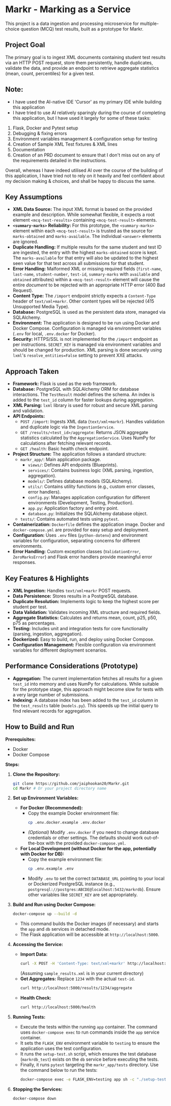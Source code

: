 # Markr - Marking as a Service

This project is a data ingestion and processing microservice for multiple-choice question (MCQ) test results, built as a prototype for Markr.

## Project Goal

The primary goal is to ingest XML documents containing student test results via an HTTP POST request, store them persistently, handle duplicates, validate the data, and provide an endpoint to retrieve aggregate statistics (mean, count, percentiles) for a given test.

## Note:
* I have used the AI-native IDE 'Cursor' as my primary IDE while building this application
* I have tried to use AI relatively sparingly during the course of completing this application, but I have used it largely for some of these tasks:
1) Flask, Docker and Pytest setup
2) Debugging & fixing errors
3) Environment variables management & configuration setup for testing
4) Creation of Sample XML Test fixtures & XML lines
5) Documentation
6) Creation of an PRD document to ensure that I don't miss out on any of the requirements detailed in the instructions.

Overall, whereas I have indeed utilised AI over the course of the building of this application, I have tried not to rely on it heavily and feel confident about my decision making & choices, and shall be happy to discuss the same.

## Key Assumptions

*   **XML Data Source:** The input XML format is based on the provided example and description. While somewhat flexible, it expects a root element `<mcq-test-results>` containing `<mcq-test-result>` elements.
*   **`<summary-marks>` Reliability:** For this prototype, the `<summary-marks>` element within each `<mcq-test-result>` is trusted as the source for `marks-obtained` and `marks-available`. The individual `<answer>` elements are ignored.
*   **Duplicate Handling:** If multiple results for the same student and test ID are ingested, the entry with the highest `marks-obtained` score is kept. The `marks-available` for that entry will also be updated to the highest seen value for that test across all submissions for that student.
*   **Error Handling:** Malformed XML or missing required fields (`first-name`, `last-name`, `student-number`, `test-id`, `summary-marks` with `available` and `obtained` attributes) within a `<mcq-test-result>` element will cause the entire *document* to be rejected with an appropriate HTTP error (400 Bad Request).
*   **Content Type:** The `/import` endpoint strictly expects a `Content-Type` header of `text/xml+markr`. Other content types will be rejected (415 Unsupported Media Type).
*   **Database:** PostgreSQL is used as the persistent data store, managed via SQLAlchemy.
*   **Environment:** The application is designed to be run using Docker and Docker Compose. Configuration is managed via environment variables (`.env` for local, `.env.docker` for Docker).
*   **Security:** HTTPS/SSL is not implemented for the `/import` endpoint as per instructions. `SECRET_KEY` is managed via environment variables and should be changed for production. XML parsing is done securely using `lxml`'s `resolve_entities=False` setting to prevent XXE attacks.

## Approach Taken

*   **Framework:** Flask is used as the web framework.
*   **Database:** PostgreSQL with SQLAlchemy ORM for database interactions. The `TestResult` model defines the schema. An index is added to the `test_id` column for faster lookups during aggregation.
*   **XML Parsing:** `lxml` library is used for robust and secure XML parsing and validation.
*   **API Endpoints:**
    *   `POST /import`: Ingests XML data (`text/xml+markr`). Handles validation and duplicate logic via the `IngestionService`.
    *   `GET /results/<test_id>/aggregate`: Returns JSON aggregate statistics calculated by the `AggregationService`. Uses NumPy for calculations after fetching relevant records.
    *   `GET /health`: Basic health check endpoint.
*   **Project Structure:** The application follows a standard structure:
    *   `markr_app/`: Main application package.
        *   `views/`: Defines API endpoints (Blueprints).
        *   `services/`: Contains business logic (XML parsing, ingestion, aggregation).
        *   `models/`: Defines database models (SQLAlchemy).
        *   `utils/`: Contains utility functions (e.g., custom error classes, error handlers).
        *   `config.py`: Manages application configuration for different environments (Development, Testing, Production).
        *   `app.py`: Application factory and entry point.
        *   `database.py`: Initializes the SQLAlchemy database object.
    *   `tests/`: Contains automated tests using `pytest`.
*   **Containerization:** `Dockerfile` defines the application image. Docker and `docker-compose.yml` are provided for easy setup and deployment.
*   **Configuration:** Uses `.env` files (`python-dotenv`) and environment variables for configuration, separating concerns for different environments.
*   **Error Handling:** Custom exception classes (`ValidationError`, `ZeroMarksError`) and Flask error handlers provide meaningful error responses.

## Key Features & Highlights

*   **XML Ingestion:** Handles `text/xml+markr` POST requests.
*   **Data Persistence:** Stores results in a PostgreSQL database.
*   **Duplicate Resolution:** Implements logic to keep the highest score per student per test.
*   **Data Validation:** Validates incoming XML structure and required fields.
*   **Aggregate Statistics:** Calculates and returns mean, count, p25, p50, p75 as percentages.
*   **Testing:** Includes unit and integration tests for core functionality (parsing, ingestion, aggregation).
*   **Dockerized:** Easy to build, run, and deploy using Docker Compose.
*   **Configuration Management:** Flexible configuration via environment variables for different deployment scenarios.

## Performance Considerations (Prototype)

*   **Aggregation:** The current implementation fetches all results for a given `test_id` into memory and uses NumPy for calculations. While suitable for the prototype stage, this approach might become slow for tests with a very large number of submissions.
*   **Indexing:** A database index has been added to the `test_id` column in the `test_results` table (`models.py`). This speeds up the initial query to find relevant records for aggregation.

## How to Build and Run

**Prerequisites:**

*   Docker
*   Docker Compose

**Steps:**

1.  **Clone the Repository:**
    ```bash
    git clone https://github.com/jaiphookan20/Markr.git
    cd Markr # Or your project directory name
    ```

2.  **Set up Environment Variables:**
    *   **For Docker (Recommended):**
        *   Copy the example Docker environment file:
            ```bash
            cp .env.docker.example .env.docker
            ```
        *   *(Optional)* Modify `.env.docker` if you need to change database credentials or other settings. The defaults should work out-of-the-box with the provided `docker-compose.yml`.
    *   **For Local Development (without Docker for the app, potentially with Docker for DB):**
        *   Copy the example environment file:
            ```bash
            cp .env.example .env
            ```
        *   Modify `.env` to set the correct `DATABASE_URL` pointing to your local or Dockerized PostgreSQL instance (e.g., `postgresql://postgres:ABCDE@localhost:5432/markrdb`). Ensure other variables like `SECRET_KEY` are set appropriately.

3.  **Build and Run using Docker Compose:**
    ```bash
    docker-compose up --build -d
    ```
    *   This command builds the Docker images (if necessary) and starts the `app` and `db` services in detached mode.
    *   The Flask application will be accessible at `http://localhost:5000`.

4.  **Accessing the Service:**
    *   **Import Data:**
        ```bash
        curl -X POST -H 'Content-Type: text/xml+markr' http://localhost:5000/import -d @sample_results.xml
        ```
        (Assuming `sample_results.xml` is in your current directory)
    *   **Get Aggregates:** Replace `1234` with the actual `test-id`.
        ```bash
        curl http://localhost:5000/results/1234/aggregate
        ```
    *   **Health Check:**
        ```bash
        curl http://localhost:5000/health
        ```

5.  **Running Tests:**
    *   Execute the tests within the running `app` container. The command uses `docker-compose exec` to run commands inside the `app` service container.
    *   It sets the `FLASK_ENV` environment variable to `testing` to ensure the application uses the test configuration.
    *   It runs the `setup-test.sh` script, which ensures the test database (`markrdb_test`) exists on the `db` service before executing the tests.
    *   Finally, it runs `pytest` targeting the `markr_app/tests` directory. Use the command below to run the tests:
        ```bash
        docker-compose exec -e FLASK_ENV=testing app sh -c "./setup-test.sh && pytest markr_app/tests"
        ```

6.  **Stopping the Services:**
    ```bash
    docker-compose down
    ```
